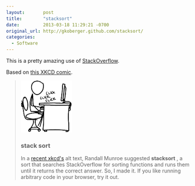 ```yaml
---
layout:       post
title:        "stacksort"
date:         2013-03-18 11:29:21 -0700
original_url: http://gkoberger.github.com/stacksort/
categories:
  - Software
---
```


This is a pretty amazing use of  [StackOverflow](http://stackoverflow.com).

Based on  [this XKCD comic](http://xkcd.com/1185/).

 >   ![](/assets/import/2761f8f3e2593f39d374a5c4fbba3271.png) 
 > 
 > ### stack __sort__ 
 > 
 > In a [recent xkcd's](http://xkcd.com/1185/) alt text, Randall Munroe suggested __stacksort__ , a sort that searches StackOverflow for sorting functions and runs them until it returns the correct answer. So, I made it. If you like running arbitrary code in your browser, try it out.
 > 
 >   [](https://news.ycombinator.com/item?id=5395463) 

